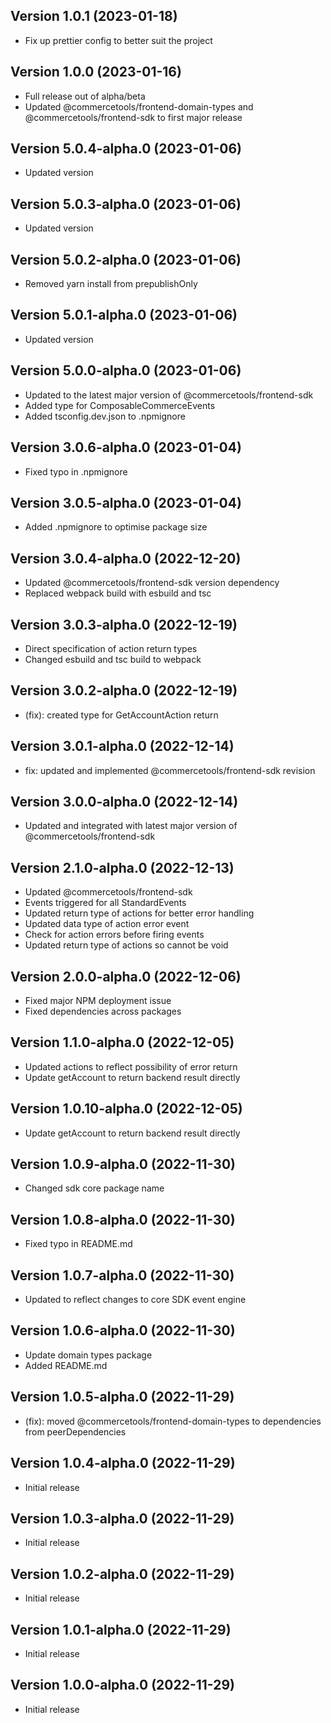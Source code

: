 ## Version 1.0.1 (2023-01-18)

-   Fix up prettier config to better suit the project

## Version 1.0.0 (2023-01-16)

-   Full release out of alpha/beta
-   Updated @commercetools/frontend-domain-types and @commercetools/frontend-sdk to first major release

## Version 5.0.4-alpha.0 (2023-01-06)

-   Updated version

## Version 5.0.3-alpha.0 (2023-01-06)

-   Updated version

## Version 5.0.2-alpha.0 (2023-01-06)

-   Removed yarn install from prepublishOnly

## Version 5.0.1-alpha.0 (2023-01-06)

-   Updated version

## Version 5.0.0-alpha.0 (2023-01-06)

-   Updated to the latest major version of @commercetools/frontend-sdk
-   Added type for ComposableCommerceEvents
-   Added tsconfig.dev.json to .npmignore

## Version 3.0.6-alpha.0 (2023-01-04)

-   Fixed typo in .npmignore

## Version 3.0.5-alpha.0 (2023-01-04)

-   Added .npmignore to optimise package size

## Version 3.0.4-alpha.0 (2022-12-20)

-   Updated @commercetools/frontend-sdk version dependency
-   Replaced webpack build with esbuild and tsc

## Version 3.0.3-alpha.0 (2022-12-19)

-   Direct specification of action return types
-   Changed esbuild and tsc build to webpack

## Version 3.0.2-alpha.0 (2022-12-19)

-   (fix): created type for GetAccountAction return

## Version 3.0.1-alpha.0 (2022-12-14)

-   fix: updated and implemented @commercetools/frontend-sdk revision

## Version 3.0.0-alpha.0 (2022-12-14)

-   Updated and integrated with latest major version of @commercetools/frontend-sdk

## Version 2.1.0-alpha.0 (2022-12-13)

-   Updated @commercetools/frontend-sdk
-   Events triggered for all StandardEvents
-   Updated return type of actions for better error handling
-   Updated data type of action error event
-   Check for action errors before firing events
-   Updated return type of actions so cannot be void

## Version 2.0.0-alpha.0 (2022-12-06)

-   Fixed major NPM deployment issue
-   Fixed dependencies across packages

## Version 1.1.0-alpha.0 (2022-12-05)

-   Updated actions to reflect possibility of error return
-   Update getAccount to return backend result directly

## Version 1.0.10-alpha.0 (2022-12-05)

-   Update getAccount to return backend result directly

## Version 1.0.9-alpha.0 (2022-11-30)

-   Changed sdk core package name

## Version 1.0.8-alpha.0 (2022-11-30)

-   Fixed typo in README.md

## Version 1.0.7-alpha.0 (2022-11-30)

-   Updated to reflect changes to core SDK event engine

## Version 1.0.6-alpha.0 (2022-11-30)

-   Update domain types package
-   Added README.md

## Version 1.0.5-alpha.0 (2022-11-29)

-   (fix): moved @commercetools/frontend-domain-types to dependencies from peerDependencies

## Version 1.0.4-alpha.0 (2022-11-29)

-   Initial release

## Version 1.0.3-alpha.0 (2022-11-29)

-   Initial release

## Version 1.0.2-alpha.0 (2022-11-29)

-   Initial release

## Version 1.0.1-alpha.0 (2022-11-29)

-   Initial release

## Version 1.0.0-alpha.0 (2022-11-29)

-   Initial release
